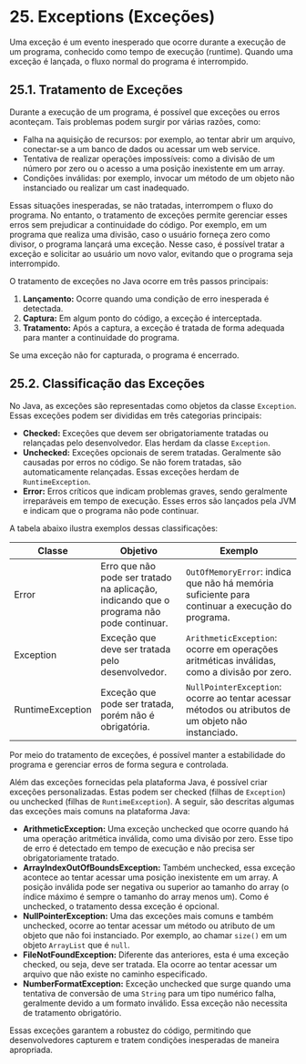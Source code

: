# 25. Exceptions (Exceções)

Uma exceção é um evento inesperado que ocorre durante a execução de um programa, conhecido como tempo de execução (runtime). Quando uma exceção é lançada, o fluxo normal do programa é interrompido.

## 25.1. Tratamento de Exceções

Durante a execução de um programa, é possível que exceções ou erros aconteçam. Tais problemas podem surgir por várias razões, como:

- Falha na aquisição de recursos: por exemplo, ao tentar abrir um arquivo, conectar-se a um banco de dados ou acessar um web service.
- Tentativa de realizar operações impossíveis: como a divisão de um número por zero ou o acesso a uma posição inexistente em um array.
- Condições inválidas: por exemplo, invocar um método de um objeto não instanciado ou realizar um cast inadequado.

Essas situações inesperadas, se não tratadas, interrompem o fluxo do programa. No entanto, o tratamento de exceções permite gerenciar esses erros sem prejudicar a continuidade do código. Por exemplo, em um programa que realiza uma divisão, caso o usuário forneça zero como divisor, o programa lançará uma exceção. Nesse caso, é possível tratar a exceção e solicitar ao usuário um novo valor, evitando que o programa seja interrompido.

O tratamento de exceções no Java ocorre em três passos principais:

1. **Lançamento:** Ocorre quando uma condição de erro inesperada é detectada.
2. **Captura:** Em algum ponto do código, a exceção é interceptada.
3. **Tratamento:** Após a captura, a exceção é tratada de forma adequada para manter a continuidade do programa.

Se uma exceção não for capturada, o programa é encerrado.

## 25.2. Classificação das Exceções

No Java, as exceções são representadas como objetos da classe `Exception`. Essas exceções podem ser divididas em três categorias principais:

- **Checked:** Exceções que devem ser obrigatoriamente tratadas ou relançadas pelo desenvolvedor. Elas herdam da classe `Exception`.
- **Unchecked:** Exceções opcionais de serem tratadas. Geralmente são causadas por erros no código. Se não forem tratadas, são automaticamente relançadas. Essas exceções herdam de `RuntimeException`.
- **Error:** Erros críticos que indicam problemas graves, sendo geralmente irreparáveis em tempo de execução. Esses erros são lançados pela JVM e indicam que o programa não pode continuar.

A tabela abaixo ilustra exemplos dessas classificações:

| Classe | Objetivo | Exemplo |
| ------ | -------- | ------- |
| Error  | Erro que não pode ser tratado na aplicação, indicando que o programa não pode continuar. | `OutOfMemoryError`: indica que não há memória suficiente para continuar a execução do programa. |
| Exception | Exceção que deve ser tratada pelo desenvolvedor. | `ArithmeticException`: ocorre em operações aritméticas inválidas, como a divisão por zero. |
| RuntimeException | Exceção que pode ser tratada, porém não é obrigatória. | `NullPointerException`: ocorre ao tentar acessar métodos ou atributos de um objeto não instanciado. |

Por meio do tratamento de exceções, é possível manter a estabilidade do programa e gerenciar erros de forma segura e controlada.

Além das exceções fornecidas pela plataforma Java, é possível criar exceções personalizadas. Estas podem ser checked (filhas de `Exception`) ou unchecked (filhas de `RuntimeException`). A seguir, são descritas algumas das exceções mais comuns na plataforma Java:

- **ArithmeticException:** Uma exceção unchecked que ocorre quando há uma operação aritmética inválida, como uma divisão por zero. Esse tipo de erro é detectado em tempo de execução e não precisa ser obrigatoriamente tratado.
- **ArrayIndexOutOfBoundsException:** Também unchecked, essa exceção acontece ao tentar acessar uma posição inexistente em um array. A posição inválida pode ser negativa ou superior ao tamanho do array (o índice máximo é sempre o tamanho do array menos um). Como é unchecked, o tratamento dessa exceção é opcional.
- **NullPointerException:** Uma das exceções mais comuns e também unchecked, ocorre ao tentar acessar um método ou atributo de um objeto que não foi instanciado. Por exemplo, ao chamar `size()` em um objeto `ArrayList` que é `null`.
- **FileNotFoundException:** Diferente das anteriores, esta é uma exceção checked, ou seja, deve ser tratada. Ela ocorre ao tentar acessar um arquivo que não existe no caminho especificado.
- **NumberFormatException:** Exceção unchecked que surge quando uma tentativa de conversão de uma `String` para um tipo numérico falha, geralmente devido a um formato inválido. Essa exceção não necessita de tratamento obrigatório.

Essas exceções garantem a robustez do código, permitindo que desenvolvedores capturem e tratem condições inesperadas de maneira apropriada.